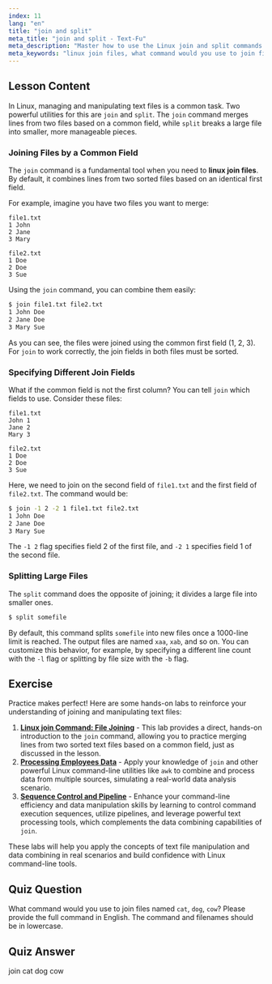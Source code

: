 ```yaml
---
index: 11
lang: "en"
title: "join and split"
meta_title: "join and split - Text-Fu"
meta_description: "Master how to use the Linux join and split commands. Learn to efficiently join files based on common fields and split large files into smaller parts. This guide covers what command you would use to join files named cat, dog, cow and other practical examples."
meta_keywords: "linux join files, what command would you use to join files, linux join command, linux split command, file manipulation, command line, text processing"
---
```


## Lesson Content

In Linux, managing and manipulating text files is a common task. Two powerful utilities for this are `join` and `split`. The `join` command merges lines from two files based on a common field, while `split` breaks a large file into smaller, more manageable pieces.

### Joining Files by a Common Field

The `join` command is a fundamental tool when you need to **linux join files**. By default, it combines lines from two sorted files based on an identical first field.

For example, imagine you have two files you want to merge:

```plaintext
file1.txt
1 John
2 Jane
3 Mary

file2.txt
1 Doe
2 Doe
3 Sue
```

Using the `join` command, you can combine them easily:

```bash
$ join file1.txt file2.txt
1 John Doe
2 Jane Doe
3 Mary Sue
```

As you can see, the files were joined using the common first field (1, 2, 3). For `join` to work correctly, the join fields in both files must be sorted.

### Specifying Different Join Fields

What if the common field is not the first column? You can tell `join` which fields to use. Consider these files:

```plaintext
file1.txt
John 1
Jane 2
Mary 3

file2.txt
1 Doe
2 Doe
3 Sue
```

Here, we need to join on the second field of `file1.txt` and the first field of `file2.txt`. The command would be:

```bash
$ join -1 2 -2 1 file1.txt file2.txt
1 John Doe
2 Jane Doe
3 Mary Sue
```

The `-1 2` flag specifies field 2 of the first file, and `-2 1` specifies field 1 of the second file.

### Splitting Large Files

The `split` command does the opposite of joining; it divides a large file into smaller ones.

```bash
$ split somefile
```

By default, this command splits `somefile` into new files once a 1000-line limit is reached. The output files are named `xaa`, `xab`, and so on. You can customize this behavior, for example, by specifying a different line count with the `-l` flag or splitting by file size with the `-b` flag.

## Exercise

Practice makes perfect! Here are some hands-on labs to reinforce your understanding of joining and manipulating text files:

1. **[Linux join Command: File Joining](https://labex.io/labs/linux-linux-join-command-file-joining-219193)** - This lab provides a direct, hands-on introduction to the `join` command, allowing you to practice merging lines from two sorted text files based on a common field, just as discussed in the lesson.
2. **[Processing Employees Data](https://labex.io/labs/linux-processing-employees-data-388132)** - Apply your knowledge of `join` and other powerful Linux command-line utilities like `awk` to combine and process data from multiple sources, simulating a real-world data analysis scenario.
3. **[Sequence Control and Pipeline](https://labex.io/labs/linux-sequence-control-and-pipeline-17994)** - Enhance your command-line efficiency and data manipulation skills by learning to control command execution sequences, utilize pipelines, and leverage powerful text processing tools, which complements the data combining capabilities of `join`.

These labs will help you apply the concepts of text file manipulation and data combining in real scenarios and build confidence with Linux command-line tools.

## Quiz Question

What command would you use to join files named `cat`, `dog`, `cow`? Please provide the full command in English. The command and filenames should be in lowercase.

## Quiz Answer

join cat dog cow
